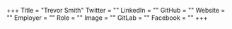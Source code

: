 +++
Title = "Trevor Smith"
Twitter = ""
LinkedIn = ""
GitHub = ""
Website = ""
Employer = ""
Role = ""
Image = ""
GitLab = ""
Facebook = ""
+++
